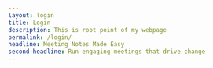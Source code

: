 ```yaml
---
layout: login
title: Login
description: This is root point of my webpage
permalink: /login/
headline: Meeting Notes Made Easy
second-headline: Run engaging meetings that drive change
---
```

